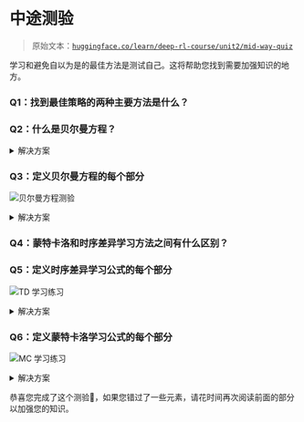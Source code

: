 # 中途测验

> 原始文本：[`huggingface.co/learn/deep-rl-course/unit2/mid-way-quiz`](https://huggingface.co/learn/deep-rl-course/unit2/mid-way-quiz)

学习和避免自以为是的最佳方法是测试自己。这将帮助您找到需要加强知识的地方。

### Q1：找到最佳策略的两种主要方法是什么？

### Q2：什么是贝尔曼方程？

<details data-svelte-h="svelte-fy13bx"><summary>解决方案</summary>

贝尔曼方程是一个递归方程，工作原理如下：我们可以将任何状态的值视为：

Rt+1 + gamma * V(St+1)

即时奖励 + 后续状态的折现值</details>

### Q3：定义贝尔曼方程的每个部分

![贝尔曼方程测验](img/3b735251515c7605af7c1cba2c2e8f7f.png) <details data-svelte-h="svelte-y20n4"><summary>解决方案</summary> ![贝尔曼方程解决方案](img/a9dac28cddf8b65584ecce42d2ee7bb0.png)</details>

### Q4：蒙特卡洛和时序差异学习方法之间有什么区别？

### Q5：定义时序差异学习公式的每个部分

![TD 学习练习](img/6a91414ad5b28f9cfe5fd16bb955cb4a.png) <details data-svelte-h="svelte-xthzj9"><summary>解决方案</summary> ![TD 练习](img/56f8c1151f274ebdbc9bcfe88f3a6f80.png)</details>

### Q6：定义蒙特卡洛学习公式的每个部分

![MC 学习练习](img/a2423103e5bdd3ee9e5462bc8e17d039.png) <details data-svelte-h="svelte-1n6rykx"><summary>解决方案</summary> ![MC 练习](img/6be3469c44f4969a313e63ae3d083f7f.png)</details>

恭喜您完成了这个测验🥳，如果您错过了一些元素，请花时间再次阅读前面的部分以加强您的知识。
